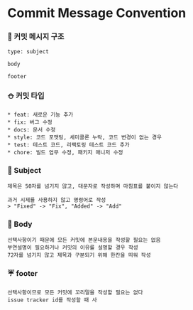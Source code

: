 # Commit Message Convention
### :tiger: 커밋 메시지 구조
```
type: subject

body

footer
```
### :snowman: 커밋 타입
```
* feat: 새로운 기능 추가
* fix: 버그 수정
* docs: 문서 수정
* style: 코드 포맷팅, 세미콜론 누락, 코드 변경이 없는 경우
* test: 테스트 코드, 리팩토링 테스트 코드 추가
* chore: 빌드 업무 수정, 패키지 매니저 수정
```
### :frog: Subject
```
제목은 50자를 넘기지 않고, 대문자로 작성하며 마침표를 붙이지 않는다

과거 시제를 사용하지 않고 명령어로 작성
> "Fixed" -> "Fix", "Added" -> "Add"
```
### :panda_face: Body
```
선택사항이기 때문에 모든 커밋에 본문내용을 작성할 필요는 없음
부연설명이 필요하거나 커밋의 이유를 설명할 경우 작성
72자를 넘기지 않고 제목과 구분되기 위해 한칸을 띄워 작성
```
### :umbrella: footer
```
선택사항이므로 모든 커밋에 꼬리말을 작성할 필요는 없다
issue tracker id를 작성할 때 사
```
